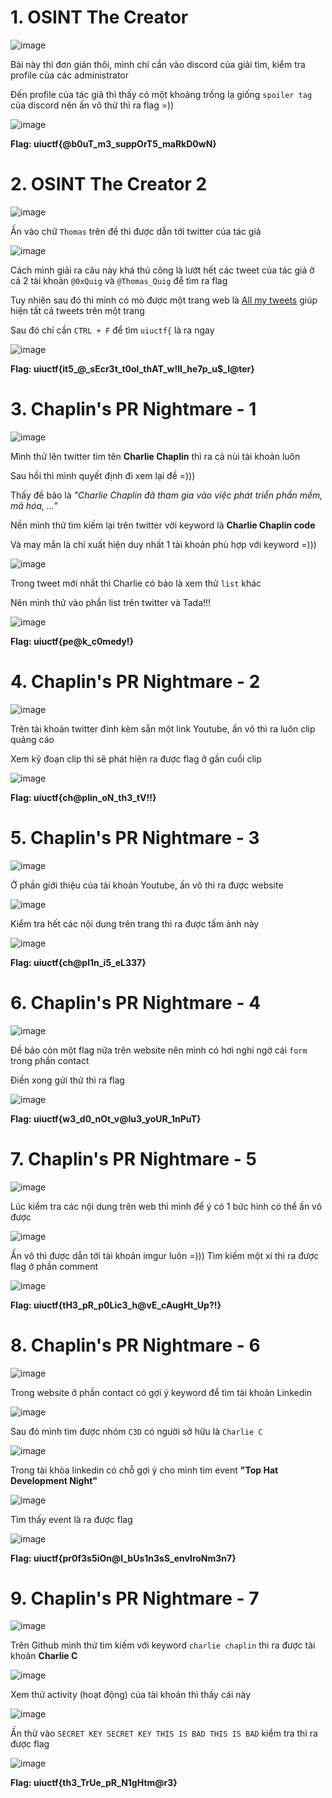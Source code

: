 # 1. OSINT The Creator
![image](https://user-images.githubusercontent.com/74854445/127784899-c4629a19-970e-4de3-9202-720da3954738.png)  

Bài này thì đơn giản thôi, mình chỉ cần vào discord của giải tìm, kiểm tra profile của các administrator  

Đến profile của tác giả thì thấy có một khoảng trống lạ giống `spoiler tag` của discord nên ấn vô thử thì ra flag =))  

![image](https://user-images.githubusercontent.com/74854445/127784965-d358f704-3c95-4c44-a79b-bd1079702984.png)

**Flag: uiuctf{@b0uT_m3_suppOrT5_maRkD0wN}**  

# 2. OSINT The Creator 2  
![image](https://user-images.githubusercontent.com/74854445/127785120-12b6dd25-a619-40e1-8d90-4c0eafad44fd.png)  

Ấn vào chữ `Thomas` trên đề thì được dẫn tới twitter của tác giả  

![image](https://user-images.githubusercontent.com/74854445/127785159-49402880-d6c5-47d8-866f-c96054f88fbc.png)  

Cách mình giải ra câu này khá thủ công là lướt hết các tweet của tác giả ở cả 2 tài khoản `@0xQuig` và `@Thomas_Quig` để tìm ra flag  

Tuy nhiên sau đó thì mình có mò được một trang web là [All my tweets](https://www.allmytweets.net/) giúp hiện tất cả tweets trên một trang  

Sau đó chỉ cần `CTRL + F` để tìm `uiuctf{` là ra ngay  

![image](https://user-images.githubusercontent.com/74854445/127785361-58a15fbe-17d7-4a0d-b015-b82300046c94.png)

**Flag: uiuctf{it5_@_sEcr3t_t0ol_thAT_w!ll_he7p_u$_l@ter}**  

# 3. Chaplin's PR Nightmare - 1
![image](https://user-images.githubusercontent.com/74854445/127785429-d60c3d1f-b115-4e9e-bf66-ba5aec4d9d5f.png)  

Mình thử lên twitter tìm tên **Charlie Chaplin** thì ra cả nùi tài khoản luôn  

Sau hồi thì mình quyết định đi xem lại đề =)))  

Thấy đề bảo là *"Charlie Chaplin đã tham gia vào việc phát triển phần mềm, mã hóa, ..."*   

Nền mình thử tìm kiếm lại trên twitter vời keyword là **Charlie Chaplin code**  

Và may mắn là chỉ xuất hiện duy nhất 1 tài khoản phù hợp với keyword =)))  

![image](https://user-images.githubusercontent.com/74854445/127785675-41b2971c-c826-4d82-8e5d-1f5ecb5f2628.png)  

Trong tweet mới nhất thì Charlie có bảo là xem thử `list` khác  

Nên mình thử vào phần list trên twitter và Tada!!!  

![image](https://user-images.githubusercontent.com/74854445/127785793-6d0b3ed4-e32c-4997-9d2a-36ceeb9155f4.png)  

**Flag: uiuctf{pe@k_c0medy!}**  

# 4. Chaplin's PR Nightmare - 2
![image](https://user-images.githubusercontent.com/74854445/127785868-ed39c89c-ada9-4134-87c8-9c0127572e6c.png)  

Trên tài khoản twitter đính kèm sẵn một link Youtube, ấn vô thì ra luôn clip quảng cáo  

Xem kỹ đoạn clip thì sẽ phát hiện ra được flag ở gần cuối clip  

![image](https://user-images.githubusercontent.com/74854445/127786040-c2049ece-33c9-49a6-8111-6a55389f95ec.png)

**Flag: uiuctf{ch@plin_oN_th3_tV!!}**  

# 5. Chaplin's PR Nightmare - 3
![image](https://user-images.githubusercontent.com/74854445/127786074-a583a469-ca0d-48e6-89cc-750254d9bee1.png)

Ở phần giới thiệu của tài khoản Youtube, ấn vô thì ra được website  

![image](https://user-images.githubusercontent.com/74854445/127786119-d5901886-a36f-41d1-bbe0-8ec75ebad295.png)  

Kiểm tra hết các nội dung trên trang thì ra được tấm ảnh này  

![image](https://user-images.githubusercontent.com/74854445/127786174-80d33d2f-75c9-4288-8e9d-88936e7005d5.png)

**Flag: uiuctf{ch@pl1n_i5_eL337}**  

# 6. Chaplin's PR Nightmare - 4  
![image](https://user-images.githubusercontent.com/74854445/127786269-08fcf393-a50e-422d-9592-0a7629cd581e.png)  

Đề bảo còn một flag nữa trên website nên mình có hơi nghi ngờ cái `form` trong phần contact  

Điền xong gửi thử thì ra flag  

![image](https://user-images.githubusercontent.com/74854445/127786321-201dbe24-c92c-45d1-a022-2ee37ff4f2f9.png)  

**Flag: uiuctf{w3_d0_nOt_v@lu3_yoUR_1nPuT}**  

# 7. Chaplin's PR Nightmare - 5  
![image](https://user-images.githubusercontent.com/74854445/127786406-dab53bb4-5296-4752-adb2-da0cbdf134f8.png)

Lúc kiểm tra các nội dung trên web thì mình để ý có 1 bức hình có thể ấn vô được  

![image](https://user-images.githubusercontent.com/74854445/127786459-cf595a1b-efcc-44f6-9bb3-e74158f00fd9.png)

Ấn vô thì được dẫn tới tài khoản imgur luôn =))) Tìm kiếm một xí thì ra được flag ở phần comment  

![image](https://user-images.githubusercontent.com/74854445/127786508-78de0c03-bff4-4565-887f-2e89182a50c3.png)

**Flag: uiuctf{tH3_pR_p0Lic3_h@vE_cAugHt_Up?!}**  

# 8. Chaplin's PR Nightmare - 6
![image](https://user-images.githubusercontent.com/74854445/127786612-dca41c0b-2c2f-4a84-b1e6-396bd070c22d.png)  

Trong website ở phần contact có gợi ý keyword để tìm tài khoản Linkedin  

![image](https://user-images.githubusercontent.com/74854445/127786707-af627b6b-3965-447a-b432-16a23e2f74bb.png)

Sau đó mình tìm được nhóm `C3D` có người sở hữu là `Charlie C`  

![image](https://user-images.githubusercontent.com/74854445/127786819-6086bc5a-5df1-43c9-b9f4-8ffd7f8725bf.png)

Trong tài khỏa linkedin có chỗ gợi ý cho mình tìm event **"Top Hat Development Night"**  

![image](https://user-images.githubusercontent.com/74854445/127786888-9f713660-7799-4823-9921-4365b4288e01.png)

Tìm thấy event là ra được flag  

![image](https://user-images.githubusercontent.com/74854445/127786952-d2456c7b-1b52-40a5-b439-c93d6eb86961.png)

**Flag: uiuctf{pr0f3s5iOn@l_bUs1n3sS_envIroNm3n7}**

# 9. Chaplin's PR Nightmare - 7  
![image](https://user-images.githubusercontent.com/74854445/128036268-842843fd-2a46-4371-8062-4303987f2f69.png)

Trên Github mình thử tìm kiếm với keyword `charlie chaplin` thì ra được tài khoản **Charlie C**  

![image](https://user-images.githubusercontent.com/74854445/128036954-d946688b-fbe6-4f52-8b65-3d60977f8ebe.png)  

Xem thử activity (hoạt động) của tài khoản thì thấy cái này  

![image](https://user-images.githubusercontent.com/74854445/128037316-5072acf5-2eda-4e1f-8889-17310cfd0aab.png)  

Ấn thử vào `SECRET KEY SECRET KEY THIS IS BAD THIS IS BAD` kiểm tra thì ra được flag  

![image](https://user-images.githubusercontent.com/74854445/128038018-4f5a3d77-55d3-4552-ab64-5e0fa6dc8409.png)  

**Flag: uiuctf{th3_TrUe_pR_N1gHtm@r3}**
